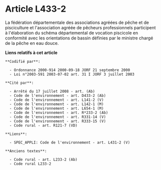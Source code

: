 # Article L433-2

La fédération départementale des associations agréées de pêche et de pisciculture et l'association agréée de pêcheurs
professionnels participent à l'élaboration du schéma départemental de vocation piscicole en conformité avec les orientations
de bassin définies par le ministre chargé de la pêche en eau douce.

**Liens relatifs à cet article**

	**Codifié par**:

	  - Ordonnance 2000-914 2000-09-18 JORF 21 septembre 2000
	  - Loi n°2003-591 2003-07-02 art. 31 I JORF 3 juillet 2003

	**Cité par**:

	  - Arrêté du 17 juillet 2008 - art. (Ab)
	  - Code de l'environnement - art. D433-2 (Ab)
	  - Code de l'environnement - art. L141-2 (V)
	  - Code de l'environnement - art. L142-1 (M)
	  - Code de l'environnement - art. L654-1 (M)
	  - Code de l'environnement - art. R*233-2 (Ab)
	  - Code de l'environnement - art. R331-14 (V)
	  - Code de l'environnement - art. R333-15 (V)
	  - Code rural - art. R121-7 (VD)

	**Liens**:

	  - SPEC_APPLI: Code de l'environnement - art. L431-2 (V)

	**Anciens textes**:

	  - Code rural - art. L233-2 (Ab)
	  - Code rural L233-2
